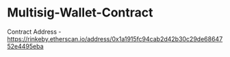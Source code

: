 # Multisig-Wallet-Contract

Contract Address - https://rinkeby.etherscan.io/address/0x1a1915fc94cab2d42b30c29de6864752e4495eba
